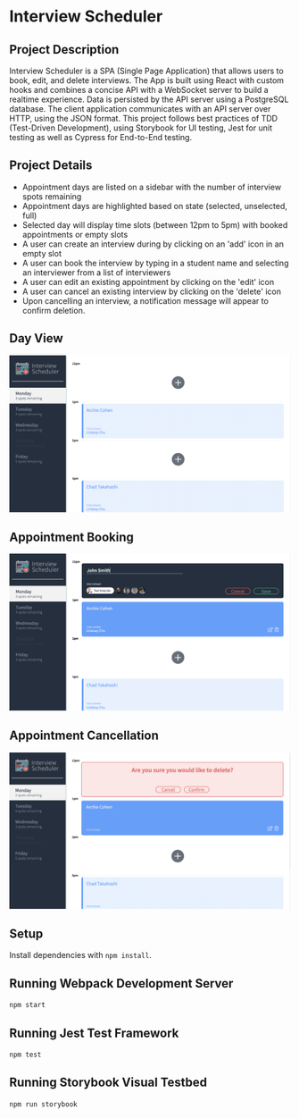 # Interview Scheduler


## Project Description
Interview Scheduler is a SPA (Single Page Application) that allows users to book, edit, and delete interviews. The App is built using React with custom hooks and combines a concise API with a WebSocket server to build a realtime experience. Data is persisted by the API server using a PostgreSQL database.
The client application communicates with an API server over HTTP, using the JSON format. This project follows best practices of TDD (Test-Driven Development), using Storybook for UI testing, Jest for unit testing as well as Cypress for End-to-End testing.

## Project Details
- Appointment days are listed on a sidebar with the number of interview spots remaining
- Appointment days are highlighted based on state (selected, unselected, full)
- Selected day will display time slots (between 12pm to 5pm) with booked appointments or empty slots
- A user can create an interview during by clicking on an 'add' icon in an empty slot
- A user can book the interview by typing in a student name and selecting an interviewer from a list of interviewers
- A user can edit an existing appointment by clicking on the 'edit' icon
- A user can cancel an existing interview by clicking on the 'delete' icon
- Upon cancelling an interview, a notification message will appear to confirm deletion.


## Day View
!["Day View"](https://github.com/aaron-s-kim/scheduler/blob/master/docs/Day-view.png)

## Appointment Booking
!["Appointment Booking"](https://github.com/aaron-s-kim/scheduler/blob/master/docs/Appointment-Booking.png)

## Appointment Cancellation
!["Appointment Cancellation"](https://github.com/aaron-s-kim/scheduler/blob/master/docs/Appointment-Cancellation.png)






## Setup

Install dependencies with `npm install`.

## Running Webpack Development Server

```sh
npm start
```

## Running Jest Test Framework

```sh
npm test
```

## Running Storybook Visual Testbed

```sh
npm run storybook
```
